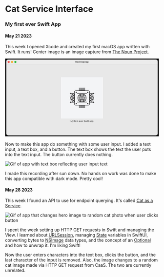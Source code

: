 # Cat Service Interface

### My first ever Swift App
#### May 21 2023

This week I opened Xcode and created my first macOS app written with Swift. It runs! Center image is an image capture from [The Noun Project](https://thenounproject.com/).

![Screenshot of first working macOS App](https://github.com/swim-mer/swim-mer.github.io/raw/main/assets/images/SwiftFirstmacOSApp.jpeg)

Now to make this app do something with some user input. I added a text input, a text box, and a button. The text box shows the text the user puts into the text input. The button currently does nothing. 

![Gif of app with text box reflecting user input text](https://github.com/swim-mer/swim-mer.github.io/raw/main/assets/images/SwiftApp.gif)

I made this recording after sun down. No hands on work was done to make this app compatible with dark mode. Pretty cool!

#### May 28 2023

This week I found an API to use for endpoint querying. It's called [Cat as a Service](https://cataas.com/).

![Gif of app that changes hero image to random cat photo when user clicks button](https://github.com/swim-mer/swim-mer.github.io/raw/main/assets/images/ClickForRandomCat.gif) 

I spent the week setting up HTTP GET requests in Swift and managing the View. I learned about [URLSession](https://developer.apple.com/documentation/foundation/urlsession), managing [State](https://developer.apple.com/documentation/swiftui/state) variables in SwiftUI, converting bytes to [NSImage](https://developer.apple.com/documentation/appkit/nsimage) data types, and the concept of an [Optional](https://developer.apple.com/documentation/swift/optional) and how to unwrap it. I'm liking Swift! 

Now the user enters characters into the text box, clicks the button, and the last character of the input is removed. Also, the image changes to a random cat image made via HTTP GET request from CaaS. The two are currently unrelated. 
